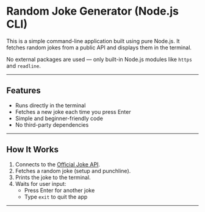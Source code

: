 # Random Joke Generator (Node.js CLI)

This is a simple command-line application built using pure Node.js. It fetches random jokes from a public API and displays them in the terminal.

No external packages are used — only built-in Node.js modules like `https` and `readline`.

---

## Features

- Runs directly in the terminal
- Fetches a new joke each time you press Enter
- Simple and beginner-friendly code
- No third-party dependencies

---

## How It Works

1. Connects to the [Official Joke API](https://official-joke-api.appspot.com/).
2. Fetches a random joke (setup and punchline).
3. Prints the joke to the terminal.
4. Waits for user input:
   - Press Enter for another joke
   - Type `exit` to quit the app

---


